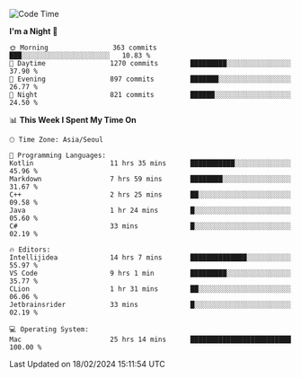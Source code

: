 <!--START_SECTION:waka-->
![Code Time](http://img.shields.io/badge/Code%20Time-354%20hrs%2058%20mins-blue)

**I'm a Night 🦉** 

```text
🌞 Morning                363 commits         ███░░░░░░░░░░░░░░░░░░░░░░   10.83 % 
🌆 Daytime                1270 commits        █████████░░░░░░░░░░░░░░░░   37.90 % 
🌃 Evening                897 commits         ███████░░░░░░░░░░░░░░░░░░   26.77 % 
🌙 Night                  821 commits         ██████░░░░░░░░░░░░░░░░░░░   24.50 % 
```


📊 **This Week I Spent My Time On** 

```text
🕑︎ Time Zone: Asia/Seoul

💬 Programming Languages: 
Kotlin                   11 hrs 35 mins      ███████████░░░░░░░░░░░░░░   45.96 % 
Markdown                 7 hrs 59 mins       ████████░░░░░░░░░░░░░░░░░   31.67 % 
C++                      2 hrs 25 mins       ██░░░░░░░░░░░░░░░░░░░░░░░   09.58 % 
Java                     1 hr 24 mins        █░░░░░░░░░░░░░░░░░░░░░░░░   05.60 % 
C#                       33 mins             █░░░░░░░░░░░░░░░░░░░░░░░░   02.19 % 

🔥 Editors: 
Intellijidea             14 hrs 7 mins       ██████████████░░░░░░░░░░░   55.97 % 
VS Code                  9 hrs 1 min         █████████░░░░░░░░░░░░░░░░   35.77 % 
CLion                    1 hr 31 mins        ██░░░░░░░░░░░░░░░░░░░░░░░   06.06 % 
Jetbrainsrider           33 mins             █░░░░░░░░░░░░░░░░░░░░░░░░   02.19 % 

💻 Operating System: 
Mac                      25 hrs 14 mins      █████████████████████████   100.00 % 
```


 Last Updated on 18/02/2024 15:11:54 UTC
<!--END_SECTION:waka-->
